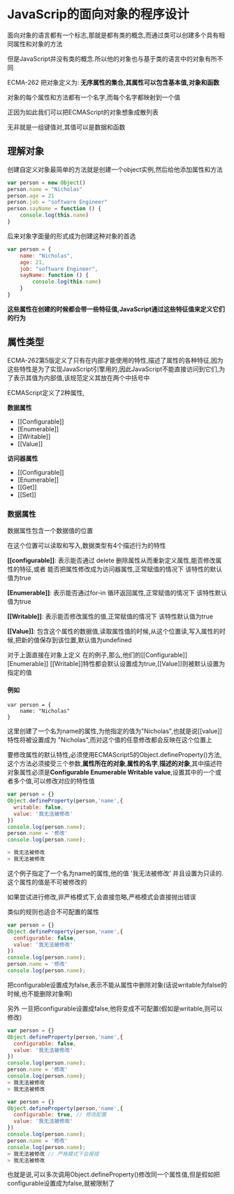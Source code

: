 # JavaScrip的面向对象的程序设计

面向对象的语言都有一个标志,那就是都有类的概念,而通过类可以创建多个具有相同属性和对象的方法

但是JavaScript并没有类的概念.所以他的对象也与基于类的语言中的对象有所不同



ECMA-262 把对象定义为: **无序属性的集合,其属性可以包含基本值,对象和函数**

对象的每个属性和方法都有一个名字,而每个名字都映射到一个值

正因为如此我们可以把ECMAScript的对象想象成散列表

无非就是一组键值对,其值可以是数据和函数





## 理解对象

创建自定义对象最简单的方法就是创建一个object实例,然后给他添加属性和方法

```js
var person = new Object()
person.name = "Nicholas"
person.age = 21
person.job = "software Engineer"
person.sayName = function () {
    console.log(this.name)
}
```



后来对象字面量的形式成为创建这种对象的首选

```js
var person = {
    name: "Nicholas",
    age: 21,
    job: "software Engineer",
    sayName: function () {
    	console.log(this.name)
	}
}
```



**这些属性在创建的时候都会带一些特征值,JavaScript通过这些特征值来定义它们的行为**



## 属性类型

ECMA-262第5版定义了只有在内部才能使用的特性,描述了属性的各种特征,因为这些特性是为了实现JavaScript引擎用的,因此JavaScript不能直接访问到它们,为了表示其值为内部值,该规范定义其放在两个中括号中

ECMAScript定义了2种属性,

**数据属性**

- [[Configurable]]
- [Enumerable]]
- [[Writable]]
- [[Value]]



**访问器属性**

- [[Configurable]]
- [Enumerable]]
- [[Get]]
- [[Set]]





### 数据属性

数据属性包含一个数据值的位置

在这个位置可以读取和写入,数据类型有4个描述行为的特性

**[[configurable]]**: 表示能否通过 delete 删除属性从而重新定义属性,能否修改属性的特征,或者 能否把属性修改成为访问器属性,正常赋值的情况下 该特性的默认值为true

**[Enumerable]]**: 表示能否通过for-in 循环返回属性,正常赋值的情况下 该特性默认值为true

**[[Writable]]**: 表示能否修改属性的值,正常赋值的情况下 该特性默认值为true

**[[Value]]**: 包含这个属性的数据值,读取属性值的时候,从这个位置读,写入属性的时候,把新的值保存到该位置,默认值为undefined

对于上面直接在对象上定义 在的例子,那么,他们的[[Configurable]]  \[Enumerable]]   \[[Writable]]特性都会默认设置成为true,[[Value]]则被默认设置为 指定的值



#### 例如

```
var person = {
    name: "Nicholas"
}
```

这里创建了一个名为name的属性,为他指定的值为"Nicholas",也就是说[[value]] 特性将被设置成为 "Nicholas",而对这个值的任意修改都会反映在这个位置上



​	要修改属性的默认特性,必须使用ECMAScript5的Object.defineProperty()方法,这个方法必须接受三个参数,**属性所在的对象**,**属性的名字**,**描述的对象**,其中描述符对象属性必须是**Configurable Enumerable Writable value**,设置其中的一个或者多个值,可以修改对应的特性值



```js
var person = {}
Object.defineProperty(person,'name',{
  writable: false,
  value: '我无法被修改'
})
console.log(person.name);
person.name = '修改'
console.log(person.name);

> 我无法被修改
> 我无法被修改
```

这个例子指定了一个名为name的属性,他的值 '我无法被修改' 并且设置为只读的.这个属性的值是不可被修改的

如果尝试进行修改,非严格模式下,会直接忽略,严格模式会直接抛出错误



类似的规则也适合不可配置的属性

````js
var person = {}
Object.defineProperty(person,'name',{
  configurable: false,
  value: '我无法被修改'
})
console.log(person.name);
person.name = '修改'
console.log(person.name);
````

把configurable设置成为false,表示不能从属性中删除对象(话说writable为false的时候,也不能删除对象啊)

另外 一旦把configurable设置成false,他将变成不可配置(假如是writable,则可以修改)

```JavaScript
var person = {}
Object.defineProperty(person,'name',{
  configurable: false,
  value: '我无法被修改'
})
console.log(person.name);
person.name = '修改'
console.log(person.name);
> 我无法被修改
> 我无法被修改

var person = {}
Object.defineProperty(person,'name',{
  configurable: true, // 修改配置
  value: '我无法被修改'
})
console.log(person.name);
person.name = '修改'
console.log(person.name);
> 我无法被修改 // 严格模式下会报错
> 我无法被修改
```

也就是说,可以多次调用Object.defineProperty()修改同一个属性值,但是假如把configurable设置成为false,就被限制了







